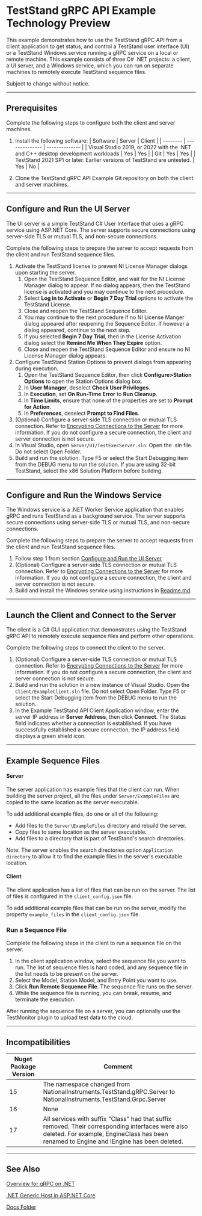 # TestStand gRPC API Example Technology Preview

This example demonstrates how to use the TestStand gRPC API from a client application to get status, and control a TestStand user interface (UI) or a TestStand Windows service running a gRPC service on a local or remote machine. This example consists of three C# .NET projects: a client, a UI server, and a Windows service, which you can run on separate machines to remotely execute TestStand sequence files. 

Subject to change without notice.

---

## Prerequisites

Complete the following steps to configure both the client and server machines.

1. Install the following software:
    | Software | Server | Client |
    | -------- | -------------- | -------------- |
    | Visual Studio 2019, or 2022 with the .NET and C++ desktop development workloads | Yes | Yes |
    | Git | Yes | Yes |
    | TestStand 2021 SP1 or later. Earlier versions of TestStand are untested. | Yes | No |

2. Clone the TestStand gRPC API Example Git repository on both the client and server machines.

---

## Configure and Run the UI Server

The UI server is a simple TestStand C# User Interface that uses a gRPC service using ASP.NET Core. The server supports secure connections using server-side TLS or mutual TLS, and non-secure connections.

Complete the following steps to prepare the server to accept requests from the client and run TestStand sequence files.
1. Activate the TestStand license to prevent NI License Manager dialogs upon starting the server.
    1. Open the TestStand Sequence Editor, and wait for the NI License Manager dialog to appear. If no dialog appears, then the TestStand license is activated and you may continue to the next procedure.
    2. Select **Log in to Activate** or **Begin 7 Day Trial** options to activate the TestStand License.
    3. Close and reopen the TestStand Sequence Editor.
    4. You may continue to the next procedure if no NI License Manger dialog appeared after reopening the Sequence Editor. If however a dialog appeared, continue to the next step.
    5. If you selected **Begin 7 Day Trial**, then in the License Activation dialog select the **Remind Me When They Expire** option.
    6. Close and reopen the TestStand Sequence Editor and ensure no NI License Manager dialog appears.
2. Configure TestStand Station Options to prevent dialogs from appearing during execution.
    1. Open the TestStand Sequence Editor, then click **Configure>Station Options** to open the Station Options dialog box.
    2. In **User Manager**, deselect **Check User Privileges**.
    3. In **Execution**, set **On Run-Time Error** to **Run Cleanup**.
    4. In **Time Limits**, ensure that none of the properties are set to **Prompt for Action**.
    5. In **Preferences**, deselect **Prompt to Find Files**.
3. (Optional) Configure a server-side TLS connection or mutual TLS connection. Refer to [Encrypting Connections to the Server](Docs/Encrypt_Connection.md) for more information. If you do not configure a secure connection, the client and server connection is not secure.
4. In Visual Studio, open `Server/UI/TestExecServer.sln`.  Open the .sln file. Do not select Open Folder.
5. Build and run the solution. Type F5 or select the Start Debugging item from the DEBUG menu to run the solution. If you are using 32-bit TestStand, select the x86 Solution Platform before building.

---

## Configure and Run the Windows Service

The Windows service is a .NET Worker Service application that enables gRPC and runs TestStand as a background service. The server supports secure connections using server-side TLS or mutual TLS, and non-secure connections.

Complete the following steps to prepare the server to accept requests from the client and run TestStand sequence files.
1. Follow step 1 from section [Configure and Run the UI Server](#configure-and-run-the-ui-server)
2. (Optional) Configure a server-side TLS connection or mutual TLS connection. Refer to [Encrypting Connections to the Server](Docs/Encrypt_Connection.md) for more information. If you do not configure a secure connection, the client and server connection is not secure.
3. Build and install the Windows service using instructions in [Readme.md](Server/WindowsService/Readme.md).

---

## Launch the Client and Connect to the Server

The client is a C# GUI application that demonstrates using the TestStand gRPC API to remotely execute sequence files and perform other operations.

Complete the following steps to connect the client to the server.
1. (Optional) Configure a server-side TLS connection or mutual TLS connection. Refer to [Encrypting Connections to the Server](Docs/Encrypt_Connection.md) for more information. If you do not configure a secure connection, the client and server connection is not secure.
2. Build and run the solution in a new instance of Visual Studio. Open the `Client/ExampleClient.sln` file. Do not select Open Folder. Type F5 or select the Start Debugging item from the DEBUG menu to run the solution.
3. In the Example TestStand API Client Application window, enter the server IP address in **Server Address**, then click **Connect**. The Status field indicates whether a connection is established. If you have successfully established a secure connection, the IP address field displays a green shield icon. 

---

## Example Sequence Files

#### Server
The server application has example files that the client can run. When building the server project, all the files under `Server/ExampleFiles` are copied to the same location as the server executable.  

To add additional example files, do one or all of the following:
- Add files to the `Server\ExampleFiles` directory and rebuild the server.
- Copy files to same location as the server executable.
- Add files to a directory that is part of TestStand's search directories.

Note: The server enables the search directories option `Application directory` to allow it to find the example files in the server's executable location. 

#### Client
The client application has a list of files that can be run on the server. The list of files is configured in the `client_config.json` file.

To add additional example files that can be run on the server, modify the property `example_files` in the `client_config.json` file.

### Run a Sequence File

Complete the following steps in the client to run a sequence file on the server. 
1. In the client application window, select the sequence file you want to run. The list of sequence files is hard coded, and any sequence file in the list needs to be present on the server.
2. Select the Model, Station Model, and Entry Point you want to use.
3. Click **Run Remote Sequence File**. The sequence file runs on the server. 
4. While the sequence file is running, you can break, resume, and terminate the execution. 

After running the sequence file on a server, you can optionally use the TestMonitor plugin to upload test data to the cloud.

---


## Incompatibilities

| Nuget Package Version | Comment |
| -- | -- |
| 15 | The namespace changed from NationalInstruments.TestStand.gRPC.Server to NationalInstruments.TestStand.Grpc.Server|
| 16 | None |
| 17 | All services with suffix "Class" had that suffix removed. Their corresponding interfaces were also deleted. For example, EngineClass has been renamed to Engine and IEngine has been deleted. |

---

## See Also
[Overview for gRPC on .NET](https://docs.microsoft.com/en-us/aspnet/core/grpc/?view=aspnetcore-5.0)

[.NET Generic Host in ASP.NET Core](https://docs.microsoft.com/en-us/aspnet/core/fundamentals/host/generic-host?view=aspnetcore-5.0)

[Docs Folder](Docs)